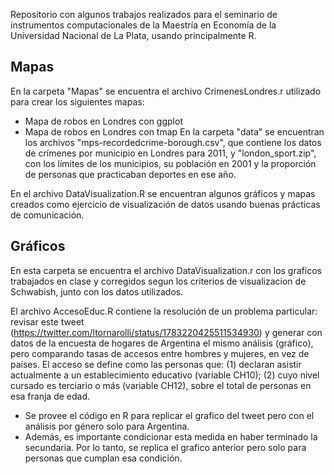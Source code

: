 Repositorio con algunos trabajos realizados para el seminario de instrumentos computacionales de la Maestría en Economía de la Universidad Nacional de La Plata, usando principalmente R.

## Mapas

En la carpeta "Mapas" se encuentra el archivo CrimenesLondres.r utilizado para crear los siguientes mapas:
- Mapa de robos en Londres con ggplot 
- Mapa de robos en Londres con tmap 
En la carpeta "data" se encuentran los archivos "mps-recordedcrime-borough.csv", que contiene los datos de crímenes por municipio en Londres para 2011, y "london_sport.zip", con los límites de los municipios, su población en 2001 y la proporción de personas que practicaban deportes en ese año.

En el archivo DataVisualization.R se encuentran algunos gráficos y mapas creados como ejercicio de visualización de datos usando buenas prácticas de comunicación.

## Gráficos
En esta carpeta se encuentra el archivo DataVisualization.r con los graficos trabajados en clase y corregidos segun los criterios de visualizacion de Schwabish, junto con los datos utilizados. 

El archivo AccesoEduc.R contiene la resolución de un problema particular: revisar este tweet (https://twitter.com/ltornarolli/status/1783220425511534930) y generar con datos de la encuesta de hogares de Argentina el mismo análisis (gráfico), pero comparando tasas de accesos entre hombres y mujeres, en vez de países. El acceso se define como las personas que: (1) declaran asistir actualmente a un establecimiento educativo (variable CH10); (2) cuyo nivel cursado es terciario o más (variable CH12), sobre el total de personas en esa franja de edad.
- Se provee el código en R para replicar el grafico del tweet pero con el análisis por género solo para Argentina.
- Además, es importante condicionar esta medida en haber terminado la secundaria. Por lo tanto, se replica el grafico anterior pero solo para personas que cumplan esa condición.
